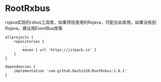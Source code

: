 # RootRxbus
rxjava实现的rxbus工具库，如果项目里用的Rxjava，可配合此库用，如果没有到Rxjava，建议用EventBus库等

```
allprojects {
    repositories {
		...
		maven { url 'https://jitpack.io' }
	}
}

dependencies {
    implementation 'com.github.Dazhi528:RootRxbus:1.0.1'
}
```